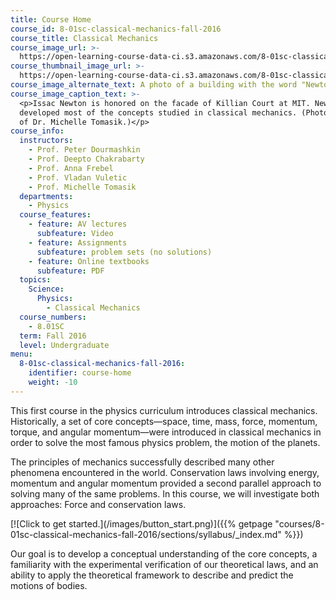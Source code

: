 ```yaml
---
title: Course Home
course_id: 8-01sc-classical-mechanics-fall-2016
course_title: Classical Mechanics
course_image_url: >-
  https://open-learning-course-data-ci.s3.amazonaws.com/8-01sc-classical-mechanics-fall-2016/424dd4989c1235387a32fbb5a17b80c1_8-01scf16.jpg
course_thumbnail_image_url: >-
  https://open-learning-course-data-ci.s3.amazonaws.com/8-01sc-classical-mechanics-fall-2016/7b061b12b2bf7110fabf7564b7fb6b13_8-01scf16-th.jpg
course_image_alternate_text: A photo of a building with the word "Newton" engraved on the side.
course_image_caption_text: >-
  <p>Issac Newton is honored on the facade of Killian Court at MIT. Newton
  developed most of the concepts studied in classical mechanics. (Photo courtesy
  of Dr. Michelle Tomasik.)</p>
course_info:
  instructors:
    - Prof. Peter Dourmashkin
    - Prof. Deepto Chakrabarty
    - Prof. Anna Frebel
    - Prof. Vladan Vuletic
    - Prof. Michelle Tomasik
  departments:
    - Physics
  course_features:
    - feature: AV lectures
      subfeature: Video
    - feature: Assignments
      subfeature: problem sets (no solutions)
    - feature: Online textbooks
      subfeature: PDF
  topics:
    Science:
      Physics:
        - Classical Mechanics
  course_numbers:
    - 8.01SC
  term: Fall 2016
  level: Undergraduate
menu:
  8-01sc-classical-mechanics-fall-2016:
    identifier: course-home
    weight: -10
---
```

This first course in the physics curriculum introduces classical mechanics. Historically, a set of core concepts—space, time, mass, force, momentum, torque, and angular momentum—were introduced in classical mechanics in order to solve the most famous physics problem, the motion of the planets.

The principles of mechanics successfully described many other phenomena encountered in the world. Conservation laws involving energy, momentum and angular momentum provided a second parallel approach to solving many of the same problems. In this course, we will investigate both approaches: Force and conservation laws.

[!\[Click to get started.\](/images/button\_start.png)]({{% getpage "courses/8-01sc-classical-mechanics-fall-2016/sections/syllabus/_index.md" %}})

Our goal is to develop a conceptual understanding of the core concepts, a familiarity with the experimental verification of our theoretical laws, and an ability to apply the theoretical framework to describe and predict the motions of bodies.
